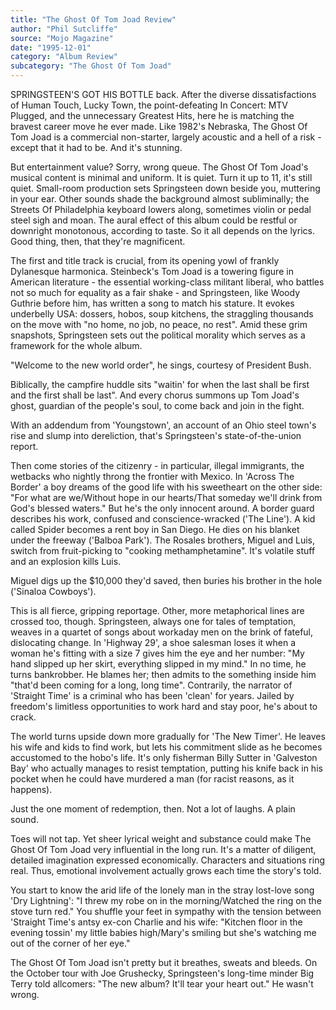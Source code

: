 ```yaml
---
title: "The Ghost Of Tom Joad Review"
author: "Phil Sutcliffe"
source: "Mojo Magazine"
date: "1995-12-01"
category: "Album Review"
subcategory: "The Ghost Of Tom Joad"
---
```


SPRINGSTEEN'S GOT HIS BOTTLE back. After the diverse dissatisfactions of Human Touch, Lucky Town, the point-defeating In Concert: MTV Plugged, and the unnecessary Greatest Hits, here he is matching the bravest career move he ever made. Like 1982's Nebraska, The Ghost Of Tom Joad is a commercial non-starter, largely acoustic and a hell of a risk - except that it had to be. And it's stunning.

But entertainment value? Sorry, wrong queue. The Ghost Of Tom Joad's musical content is minimal and uniform. It is quiet. Turn it up to 11, it's still quiet. Small-room production sets Springsteen down beside you, muttering in your ear. Other sounds shade the background almost subliminally; the Streets Of Philadelphia keyboard lowers along, sometimes violin or pedal steel sigh and moan. The aural effect of this album could be restful or downright monotonous, according to taste. So it all depends on the lyrics. Good thing, then, that they're magnificent.

The first and title track is crucial, from its opening yowl of frankly Dylanesque harmonica. Steinbeck's Tom Joad is a towering figure in American literature - the essential working-class militant liberal, who battles not so much for equality as a fair shake - and Springsteen, like Woody Guthrie before him, has written a song to match his stature. It evokes underbelly USA: dossers, hobos, soup kitchens, the straggling thousands on the move with "no home, no job, no peace, no rest". Amid these grim snapshots, Springsteen sets out the political morality which serves as a framework for the whole album.

"Welcome to the new world order", he sings, courtesy of President Bush.

Biblically, the campfire huddle sits "waitin' for when the last shall be first and the first shall be last". And every chorus summons up Tom Joad's ghost, guardian of the people's soul, to come back and join in the fight.

With an addendum from 'Youngstown', an account of an Ohio steel town's rise and slump into dereliction, that's Springsteen's state-of-the-union report.

Then come stories of the citizenry - in particular, illegal immigrants, the wetbacks who nightly throng the frontier with Mexico. In 'Across The Border' a boy dreams of the good life with his sweetheart on the other side: "For what are we/Without hope in our hearts/That someday we'll drink from God's blessed waters." But he's the only innocent around. A border guard describes his work, confused and conscience-wracked ('The Line'). A kid called Spider becomes a rent boy in San Diego. He dies on his blanket under the freeway ('Balboa Park'). The Rosales brothers, Miguel and Luis, switch from fruit-picking to "cooking methamphetamine". It's volatile stuff and an explosion kills Luis.

Miguel digs up the $10,000 they'd saved, then buries his brother in the hole ('Sinaloa Cowboys').

This is all fierce, gripping reportage. Other, more metaphorical lines are crossed too, though. Springsteen, always one for tales of temptation, weaves in a quartet of songs about workaday men on the brink of fateful, dislocating change. In 'Highway 29', a shoe salesman loses it when a woman he's fitting with a size 7 gives him the eye and her number: "My hand slipped up her skirt, everything slipped in my mind." In no time, he turns bankrobber. He blames her; then admits to the something inside him "that'd been coming for a long, long time". Contrarily, the narrator of 'Straight Time' is a criminal who has been 'clean' for years. Jailed by freedom's limitless opportunities to work hard and stay poor, he's about to crack.

The world turns upside down more gradually for 'The New Timer'. He leaves his wife and kids to find work, but lets his commitment slide as he becomes accustomed to the hobo's life. It's only fisherman Billy Sutter in 'Galveston Bay' who actually manages to resist temptation, putting his knife back in his pocket when he could have murdered a man (for racist reasons, as it happens).

Just the one moment of redemption, then. Not a lot of laughs. A plain sound.

Toes will not tap. Yet sheer lyrical weight and substance could make The Ghost Of Tom Joad very influential in the long run. It's a matter of diligent, detailed imagination expressed economically. Characters and situations ring real. Thus, emotional involvement actually grows each time the story's told.

You start to know the arid life of the lonely man in the stray lost-love song 'Dry Lightning': "I threw my robe on in the morning/Watched the ring on the stove turn red." You shuffle your feet in sympathy with the tension between 'Straight Time's antsy ex-con Charlie and his wife: "Kitchen floor in the evening tossin' my little babies high/Mary's smiling but she's watching me out of the corner of her eye."

The Ghost Of Tom Joad isn't pretty but it breathes, sweats and bleeds. On the October tour with Joe Grushecky, Springsteen's long-time minder Big Terry told allcomers: "The new album? It'll tear your heart out." He wasn't wrong.
